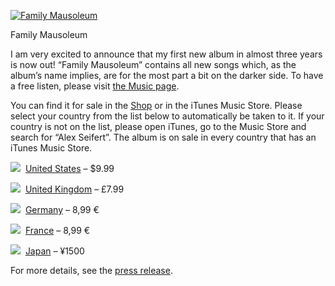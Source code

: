 [![Family Mausoleum](https://i0.wp.com/www.alexseifertmusic.com/_images/albums/familymausoleum400.jpg?resize=400%2C400&ssl=1 "Family Mausoleum")](https://www.alexseifertmusic.com/shop)

Family Mausoleum

I am very excited to announce that my first new album in almost three years is now out! “Family Mausoleum” contains all new songs which, as the album’s name implies, are for the most part a bit on the darker side. To have a free listen, please visit [the Music page](https://www.alexseifertmusic.com/music/#familymausoleum).

You can find it for sale in the [Shop](https://www.alexseifertmusic.com/shop) or in the iTunes Music Store. Please select your country from the list below to automatically be taken to it. If your country is not on the list, please open iTunes, go to the Music Store and search for “Alex Seifert”. The album is on sale in every country that has an iTunes Music Store.

![](https://i0.wp.com/www.alexseifertmusic.com/_images/us.png?ssl=1)  [United States](http://itunes.apple.com/us/album/family-mausoleum/id495048151) – $9.99

![](https://i0.wp.com/www.alexseifertmusic.com/_images/gb.png?ssl=1)  [United Kingdom](http://itunes.apple.com/gb/album/family-mausoleum/id495048151) – £7.99

![](https://i0.wp.com/www.alexseifertmusic.com/_images/de.png?ssl=1)  [Germany](http://itunes.apple.com/de/album/family-mausoleum/id495048151) – 8,99 €

![](https://i0.wp.com/www.alexseifertmusic.com/_images/fr.png?ssl=1)  [France](http://itunes.apple.com/fr/album/family-mausoleum/id495048151) – 8,99 €

![](https://i0.wp.com/www.alexseifertmusic.com/_images/jp.png?ssl=1)  [Japan](http://itunes.apple.com/jp/album/family-mausoleum/id495048151) – ¥1500

For more details, see the [press release](https://www.alexseifertmusic.com/press/familymausoleum.php).